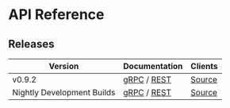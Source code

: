 # API Reference

## Releases

| Version | Documentation | Clients |
| ------- | ------------- | ------- |
| v0.9.2 | [gRPC][grpc092] / [REST][rest092] | [Source][client092]
| Nightly Development Builds | [gRPC][grpc] / [REST][rest] | [Source][client]


[grpc092]: release-sdk-0.9.generated-api.md
[rest092]: https://libopenstorage.github.io/w/swagger-ui/release-sdk-0.9.index.html
[client092]: https://github.com/libopenstorage/openstorage-sdk-clients/releases/tag/v0.9.2

[grpc]: master.generated-api.md
[rest]: https://libopenstorage.github.io/w/swagger-ui/index.html
[client]: https://github.com/libopenstorage/openstorage-sdk-clients
